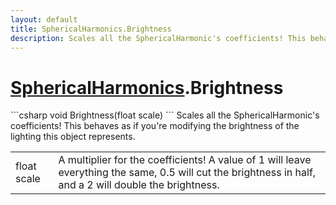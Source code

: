 ```yaml
---
layout: default
title: SphericalHarmonics.Brightness
description: Scales all the SphericalHarmonic's coefficients! This behaves as if you're modifying the brightness of the lighting this object represents.
---
```

# [SphericalHarmonics]({{site.url}}/Pages/StereoKit/SphericalHarmonics.html).Brightness

<div class='signature' markdown='1'>
```csharp
void Brightness(float scale)
```
Scales all the SphericalHarmonic's coefficients! This
behaves as if you're modifying the brightness of the lighting
this object represents.
</div>

|  |  |
|--|--|
|float scale|A multiplier for the coefficients! A value of             1 will leave everything the same, 0.5 will cut the brightness in             half, and a 2 will double the brightness.|




